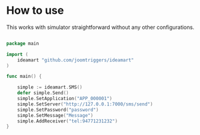 # How to use


This works with simulator straightforward without any other configurations.
```go

package main

import (
	ideamart "github.com/joomtriggers/ideamart"
)

func main() {

	simple := ideamart.SMS()
	defer simple.Send()
	simple.SetApplication("APP_000001")
	simple.SetServer("http://127.0.0.1:7000/sms/send")
	simple.SetPassword("password")
	simple.SetMessage("Message")
	simple.AddReceiver("tel:94771231232")
}


```
